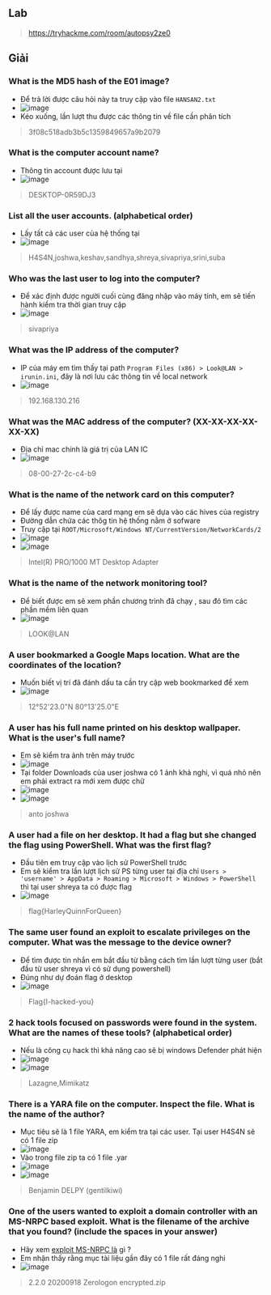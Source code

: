 ## Lab 
> https://tryhackme.com/room/autopsy2ze0
## Giải
### What is the MD5 hash of the E01 image?
- Để trả lời được câu hỏi này ta truy cập vào file `HANSAN2.txt`
- ![image](image/1.PNG)
- Kéo xuống, lần lượt thu được các thông tin về file cần phân tích
> 3f08c518adb3b5c1359849657a9b2079
### What is the computer account name?
- Thông tin account được lưu tại 
- ![image](image/2.PNG)
> DESKTOP-0R59DJ3	
### List all the user accounts. (alphabetical order)
- Lấy tất cả các user của hệ thống tại 
- ![image](image/3.PNG)
> H4S4N,joshwa,keshav,sandhya,shreya,sivapriya,srini,suba
### Who was the last user to log into the computer?
- Để xác định được người cuối cùng đăng nhập vào máy tính, em sẽ tiến hành kiểm tra thời gian truy cập 
- ![image](image/4.PNG)
> sivapriya	
### What was the IP address of the computer?
- IP của máy em tìm thấy tại path `Program Files (x86) > Look@LAN > irunin.ini`, đây là nơi lưu các thông tin về local network
- ![image](image/5.PNG)
> 192.168.130.216
### What was the MAC address of the computer? (XX-XX-XX-XX-XX-XX)
- Địa chỉ mac chính là giá trị của LAN IC
- ![image](image/5.PNG)
> 08-00-27-2c-c4-b9
### What is the name of the network card on this computer?
- Để lấy được name của card mạng em sẽ dựa vào các hives của registry
-  Đường dẫn chứa các thôg tin hệ thống nằm ở sofware
- Truy cập tại `ROOT/Microsoft/Windows NT/CurrentVersion/NetworkCards/2`
- ![image](image/7.PNG)
- ![image](image/8.PNG)
>Intel(R) PRO/1000 MT Desktop Adapter
### What is the name of the network monitoring tool?
- Để biết được em sẽ xem phần chương trình đã chạy , sau đó tìm các phần mềm liên quan
- ![image](image/9.PNG)
> LOOK@LAN	
### A user bookmarked a Google Maps location. What are the coordinates of the location?
- Muốn biết vị trí đã đánh dấu ta cần try cập web bookmarked để xem 
- ![image](image/6.PNG)
> 12°52'23.0"N 80°13'25.0"E
### A user has his full name printed on his desktop wallpaper. What is the user's full name?
- Em sẽ kiểm tra ảnh trên máy trước
- ![image](image/11.PNG)
- Tại folder Downloads của user joshwa có 1 ảnh khả nghi, vì quá nhỏ nên em phải extract ra mới xem được chữ
- ![image](image/12.PNG)
- ![image](image/13.PNG)
> anto joshwa
### A user had a file on her desktop. It had a flag but she changed the flag using PowerShell. What was the first flag?
- Đầu tiên em truy cập vào lịch sử PowerShell trước 
- Em sẽ kiểm tra lần lượt lịch sử PS từng user tại địa chỉ `Users > 'username' > AppData > Roaming > Microsoft > Windows > PowerShell` thì tại user shreya ta có được flag 
- ![image](image/10.PNG)
> flag{HarleyQuinnForQueen}
### The same user found an exploit to escalate privileges on the computer. What was the message to the device owner?
- Để tìm được tin nhắn em bắt đầu từ bằng cách tìm lần lượt từng user (bắt đầu từ user shreya vì có sử dụng powershell)
- Đúng như dự đoán flag ở desktop 
- ![image](image/14.PNG)
> Flag{I-hacked-you}
### 2 hack tools focused on passwords were found in the system. What are the names of these tools? (alphabetical order)
- Nếu là công cụ hack thì khả năng cao sẽ bị windows Defender phát hiện
- ![image](image/15.PNG)
- ![image](image/16.PNG)
> Lazagne,Mimikatz
### There is a YARA file on the computer. Inspect the file. What is the name of the author?
- Mục tiêu sẽ là 1 file YARA, em kiểm tra tại các user. Tại user H4S4N sẽ có 1 file zip 
- ![image](image/17.PNG)
- Vào trong file zip ta có 1 file .yar
- ![image](image/18.PNG)
- ![image](image/19.PNG)
> Benjamin DELPY (gentilkiwi)
### One of the users wanted to exploit a domain controller with an MS-NRPC based exploit. What is the filename of the archive that you found? (include the spaces in your answer) 
- Hãy xem [exploit MS-NRPC là](https://cehvietnam.com/2020/10/29/ceh-v11-lab-zero-logon-attack/) gì ?
- Em nhận thấy rằng mục tài liệu gần đây có 1 file rất đáng nghi 
- ![image](image/20.PNG)
> 2.2.0 20200918 Zerologon encrypted.zip



